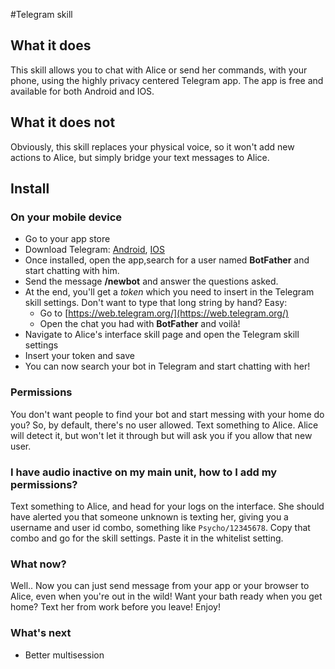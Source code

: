 #Telegram skill

## What it does
This skill allows you to chat with Alice or send her commands, with your phone, using the highly privacy centered Telegram app. The app is free and available for both Android and IOS.

## What it does not
Obviously, this skill replaces your physical voice, so it won't add new actions to Alice, but simply bridge your text messages to Alice.

## Install

### On your mobile device
- Go to your app store
- Download Telegram: [Android](https://play.google.com/store/apps/details?id=org.telegram.messenger), [IOS](https://apps.apple.com/app/telegram-messenger/id686449807)
- Once installed, open the app,search for a user named **BotFather** and start chatting with him.
- Send the message **/newbot** and answer the questions asked.
- At the end, you'll get a *token* which you need to insert in the Telegram skill settings. Don't want to type that long string by hand? Easy:
   - Go to [https://web.telegram.org/](https://web.telegram.org/)
   - Open the chat you had with **BotFather** and voilà!
- Navigate to Alice's interface skill page and open the Telegram skill settings
- Insert your token and save
- You can now search your bot in Telegram and start chatting with her!

### Permissions
You don't want people to find your bot and start messing with your home do you? So, by default, there's no user allowed. Text something to Alice. Alice will detect it, but won't let it through but will ask you if you allow that new user.

### I have audio inactive on my main unit, how to I add my permissions?
Text something to Alice, and head for your logs on the interface. She should have alerted you that someone unknown is texting her, giving you a username and user id combo, something like `Psycho/12345678`. Copy that combo and go for the skill settings. Paste it in the whitelist setting.

### What now?
Well.. Now you can just send message from your app or your browser to Alice, even when you're out in the wild! Want your bath ready when you get home? Text her from work before you leave! Enjoy!

### What's next
- Better multisession
